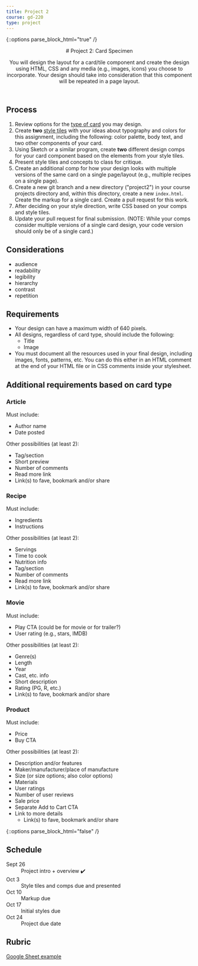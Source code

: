```yaml
---
title: Project 2
course: gd-220
type: project
---
```


{::options parse_block_html="true" /}

<header>
# Project 2: Card Specimen

You will design the layout for a card/tile component and create the design using HTML, CSS and any media (e.g., images, icons) you choose to incorporate. Your design should take into consideration that this component will be repeated in a page layout.

</header>

<section>

## Process
1. Review options for the [type of card](#additional-requirements-based-on-card-type) you may design.
1. Create **two** [style tiles](https://alistapart.com/article/style-tiles-and-how-they-work) with your ideas about typography and colors for this assignment, including the following: color palette, body text, and two other components of your card.
1. Using Sketch or a similar program, create **two** different design comps for your card component based on the elements from your style tiles.
1. Present style tiles and concepts to class for critique.
1. Create an additional comp for how your design looks with multiple versions of the same card on a single page/layout (e.g., multiple recipes on a single page).
1. Create a new git branch and a new directory ("project2") in your course projects directory and, within this directory, create a new `index.html`. Create the markup for a single card. Create a pull request for this work.
1. After deciding on your style direction, write CSS based on your comps and style tiles.
1. Update your pull request for final submission. (NOTE: While your comps consider multiple versions of a single card design, your code version should only be of a single card.)

## Considerations
- audience
- readability
- legibility
- hierarchy
- contrast
- repetition

## Requirements
- Your design can have a maximum width of 640 pixels.
- All designs, regardless of card type, should include the following:
  - Title
  - Image
- You must document all the resources used in your final design, including images, fonts, patterns, etc. You can do this either in an HTML comment at the end of your HTML file or in CSS comments inside your stylesheet.

## Additional requirements based on card type

### Article

Must include:
- Author name
- Date posted

Other possibilities (at least 2):
- Tag/section
- Short preview
- Number of comments
- Read more link
- Link(s) to fave, bookmark and/or share

### Recipe

Must include:
- Ingredients
- Instructions

Other possibilities (at least 2):
- Servings
- Time to cook
- Nutrition info
- Tag/section
- Number of comments
- Read more link
- Link(s) to fave, bookmark and/or share

### Movie

Must include:
- Play CTA (could be for movie or for trailer?)
- User rating (e.g., stars, IMDB)

Other possibilities (at least 2):
- Genre(s)
- Length
- Year
- Cast, etc. info
- Short description
- Rating (PG, R, etc.)
- Link(s) to fave, bookmark and/or share

### Product

Must include:
- Price
- Buy CTA

Other possibilities (at least 2):
- Description and/or features
- Maker/manufacturer/place of manufacture
- Size (or size options; also color options)
- Materials
- User ratings
- Number of user reviews
- Sale price
- Separate Add to Cart CTA
- Link to more details
  - Link(s) to fave, bookmark and/or share

</section>

{::options parse_block_html="false" /}

<aside>

<h2>Schedule</h2>

<dl>
<dt>Sept 26</dt>
<dd>Project intro + overview ✔️</dd>
<dt>Oct 3</dt>
<dd>Style tiles and comps due and presented</dd>
<dt>Oct 10</dt>
<dd>Markup due</dd>
<dt>Oct 17</dt>
<dd>Initial styles due </dd>
<dt>Oct 24</dt>
<dd>Project due date</dd>
</dl>

<h2>Rubric</h2>
<a href="https://docs.google.com/spreadsheets/d/1Z5jf_c10aGK-NYVLHmtQmz0vzfdVQDIIEMS9rpaAAts/edit?usp=sharing" target="_blank">Google Sheet example</a>
</aside>
